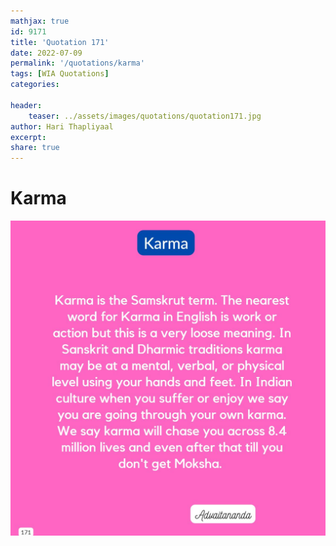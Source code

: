 ```yaml
---
mathjax: true
id: 9171
title: 'Quotation 171'
date: 2022-07-09
permalink: '/quotations/karma'
tags: [WIA Quotations] 
categories: 

header:
    teaser: ../assets/images/quotations/quotation171.jpg
author: Hari Thapliyaal 
excerpt:
share: true 
---
```


# Karma

![Karma](../assets/images/quotations/quotation171.jpg)

